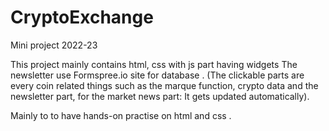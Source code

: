 # CryptoExchange
Mini project 2022-23

This project mainly contains html, css with js part having widgets
The newsletter use Formspree.io site for database .
(The clickable parts are every coin related things such as the marque function, crypto data 
and the newsletter part, for the market news part: It gets updated automatically).

Mainly to to have hands-on practise on html and css .
